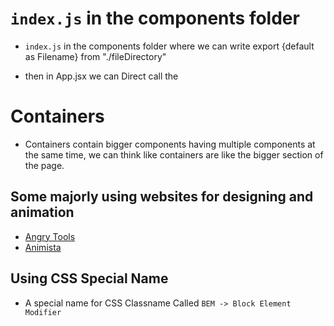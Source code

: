 # `index.js` in the components folder 
- `index.js` in the components folder where we can write export {default as Filename} from "./fileDirectory"

- then in App.jsx we can Direct call the 
# Containers
- Containers contain bigger components having multiple components at the same time, we can think like containers are like the bigger section of the page.

## Some majorly using websites for designing and animation

- [Angry Tools](https://angrytools.com/)
- [Animista](https://animista.net/)

## Using CSS Special Name
- A special name for CSS Classname Called `BEM -> Block Element Modifier`